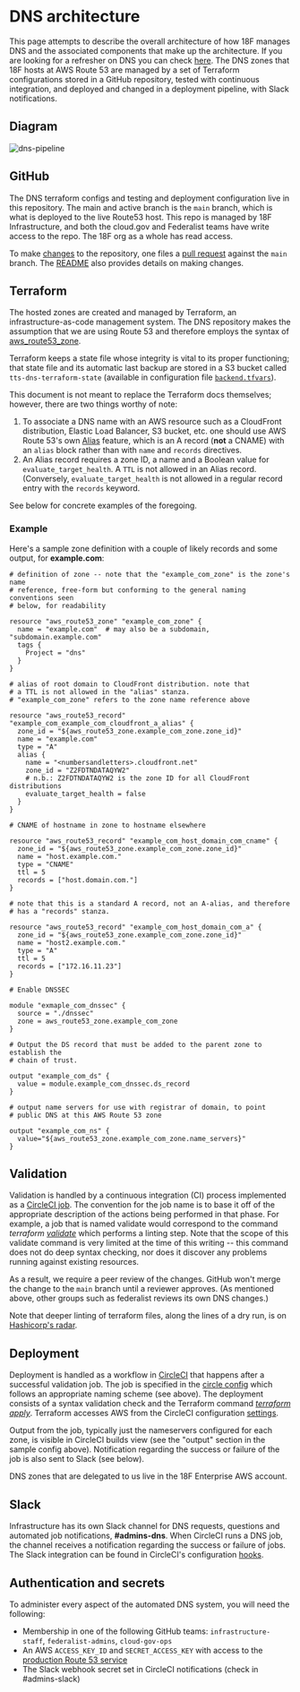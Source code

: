 # DNS architecture

This page attempts to describe the overall architecture of how 18F manages DNS and the associated components that make up the architecture. If you are looking for a refresher on DNS you can check [here](https://docs.google.com/presentation/d/11_bu_a1W2jw57jRT2mteo16TZmSWLOeoVtdf-Flskcg/). The DNS zones that 18F hosts at AWS Route 53 are managed by a set of Terraform configurations stored in a GitHub repository, tested with continuous integration, and deployed and changed in a deployment pipeline, with Slack notifications.

## Diagram

![dns-pipeline](https://user-images.githubusercontent.com/20934414/34623560-7dd34d3c-f217-11e7-95fd-1cc8236d4b5b.png)

## GitHub

The DNS terraform configs and testing and deployment configuration live in this repository. The main and active branch is the `main` branch, which is what is deployed to the live Route53 host. This repo is managed by 18F Infrastructure, and both the cloud.gov and Federalist teams have write access to the repo. The 18F org as a whole has read access.

To make [changes](https://github.com/18F/Infrastructure/wiki/Making-DNS-changes) to the repository, one files a [pull request](https://github.com/18F/dns/pulls) against the `main` branch. The [README](../README.md#making-changes) also provides details on making changes.

## Terraform

The hosted zones are created and managed by Terraform, an infrastructure-as-code management system. The DNS repository makes the assumption that we are using Route 53 and therefore employs the syntax of [aws_route53_zone](https://www.terraform.io/docs/providers/aws/d/route53_zone.html).

Terraform keeps a state file whose integrity is vital to its proper functioning; that state file and its automatic last backup are stored in a S3 bucket called `tts-dns-terraform-state` (available in configuration file [`backend.tfvars`](../terraform/backend.tfvars)).

This document is not meant to replace the Terraform docs themselves; however, there are two things worthy of note:

1. To associate a DNS name with an AWS resource such as a CloudFront distribution, Elastic Load Balancer, S3 bucket, etc. one should use AWS Route 53's own [Alias](http://docs.aws.amazon.com/Route53/latest/DeveloperGuide/resource-record-sets-choosing-alias-non-alias.html) feature, which is an A record (**not** a CNAME) with an `alias` block rather than with `name` and `records` directives.
2. An Alias record requires a zone ID, a name and a Boolean value for `evaluate_target_health`. A `TTL` is not allowed in an Alias record. (Conversely, `evaluate_target_health` is not allowed in a regular record entry with the `records` keyword.

See below for concrete examples of the foregoing.

### Example

Here's a sample zone definition with a couple of likely records and some output, for **example.com**:

```hcl
# definition of zone -- note that the "example_com_zone" is the zone's name
# reference, free-form but conforming to the general naming conventions seen
# below, for readability

resource "aws_route53_zone" "example_com_zone" {
  name = "example.com"  # may also be a subdomain, "subdomain.example.com"
  tags {
    Project = "dns"
  }
}

# alias of root domain to CloudFront distribution. note that
# a TTL is not allowed in the "alias" stanza.
# "example_com_zone" refers to the zone name reference above

resource "aws_route53_record" "example_com_example_com_cloudfront_a_alias" {
  zone_id = "${aws_route53_zone.example_com_zone.zone_id}"
  name = "example.com"
  type = "A"
  alias {
    name = "<numbersandletters>.cloudfront.net"
    zone_id = "Z2FDTNDATAQYW2"
    # n.b.: Z2FDTNDATAQYW2 is the zone ID for all CloudFront distributions
    evaluate_target_health = false
  }
}

# CNAME of hostname in zone to hostname elsewhere

resource "aws_route53_record" "example_com_host_domain_com_cname" {
  zone_id = "${aws_route53_zone.example_com_zone.zone_id}"
  name = "host.example.com."
  type = "CNAME"
  ttl = 5
  records = ["host.domain.com."]
}

# note that this is a standard A record, not an A-alias, and therefore
# has a "records" stanza.

resource "aws_route53_record" "example_com_host_domain_com_a" {
  zone_id = "${aws_route53_zone.example_com_zone.zone_id}"
  name = "host2.example.com."
  type = "A"
  ttl = 5
  records = ["172.16.11.23"]
}

# Enable DNSSEC

module "exmaple_com_dnssec" {
  source = "./dnssec"
  zone = aws_route53_zone.example_com_zone
}

# Output the DS record that must be added to the parent zone to establish the
# chain of trust.

output "example_com_ds" {
  value = module.example_com_dnssec.ds_record
}

# output name servers for use with registrar of domain, to point
# public DNS at this AWS Route 53 zone

output "example_com_ns" {
  value="${aws_route53_zone.example_com_zone.name_servers}"
}
```

## Validation

Validation is handled by a continuous integration (CI) process implemented as a [CircleCI job](https://circleci.com/gh/18F/dns). The convention for the job name is to base it off of the appropriate description of the actions being performed in that phase. For example, a job that is named validate would correspond to the command _terraform [validate](https://www.terraform.io/docs/commands/validate.html)_ which performs a linting step. Note that the scope of this validate command is very limited at the time of this writing -- this command does not do deep syntax checking, nor does it discover any problems running against existing resources.

As a result, we require a peer review of the changes. GitHub won't merge the change to the `main` branch until a reviewer approves. (As mentioned above, other groups such as federalist reviews its own DNS changes.)

Note that deeper linting of terraform files, along the lines of a dry run, is on [Hashicorp's radar](https://github.com/hashicorp/terraform/issues/11427).

## Deployment

Deployment is handled as a workflow in [CircleCI](https://circleci.com/gh/18F/dns) that happens after a successful validation job. The job is specified in the [circle config](../.circleci/config.yml) which follows an appropriate naming scheme (see above). The deployment consists of a syntax validation check and the Terraform command [_terraform apply_](https://www.terraform.io/docs/commands/apply.html). Terraform accesses AWS from the CircleCI configuration [settings](https://circleci.com/gh/18F/dns/edit).

Output from the job, typically just the nameservers configured for each zone, is visible in CircleCI builds view (see the "output" section in the sample config above). Notification regarding the success or failure of the job is also sent to Slack (see below).

DNS zones that are delegated to us live in the 18F Enterprise AWS account.

## Slack

Infrastructure has its own Slack channel for DNS requests, questions and automated job notifications, **#admins-dns**. When CircleCI runs a DNS job, the channel receives a notification regarding the success or failure of jobs. The Slack integration can be found in CircleCI's configuration [hooks](https://circleci.com/gh/18F/dns/edit#hooks).

## Authentication and secrets

To administer every aspect of the automated DNS system, you will need the following:

- Membership in one of the following GitHub teams: `infrastructure-staff`, `federalist-admins`, `cloud-gov-ops`
- An AWS `ACCESS_KEY_ID` and `SECRET_ACCESS_KEY` with access to the [production Route 53 service](https://18f.signin.aws.amazon.com/console)
- The Slack webhook secret set in CircleCI notifications (check in #admins-slack)
